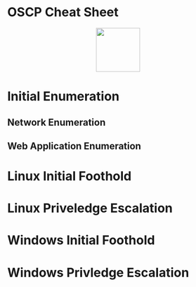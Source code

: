 # OSCP Cheat Sheet

<div id="header" align="center">
  <img src="https://media.giphy.com/media/M9gbBd9nbDrOTu1Mqx/giphy.gif" width="100"/>
</div>

# Initial Enumeration

## Network Enumeration

## Web Application Enumeration

# Linux Initial Foothold

# Linux Priveledge Escalation

# Windows Initial Foothold

# Windows Privledge Escalation

